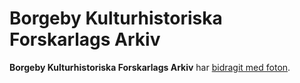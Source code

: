 # Borgeby Kulturhistoriska Forskarlags Arkiv

**Borgeby Kulturhistoriska Forskarlags Arkiv** har [bidragit med foton](bidragit%20med%20foton).
